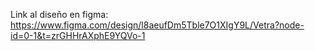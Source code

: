 
Link al diseño en figma: https://www.figma.com/design/l8aeufDm5Tble7O1XIgY9L/Vetra?node-id=0-1&t=zrGHHrAXphE9YQVo-1